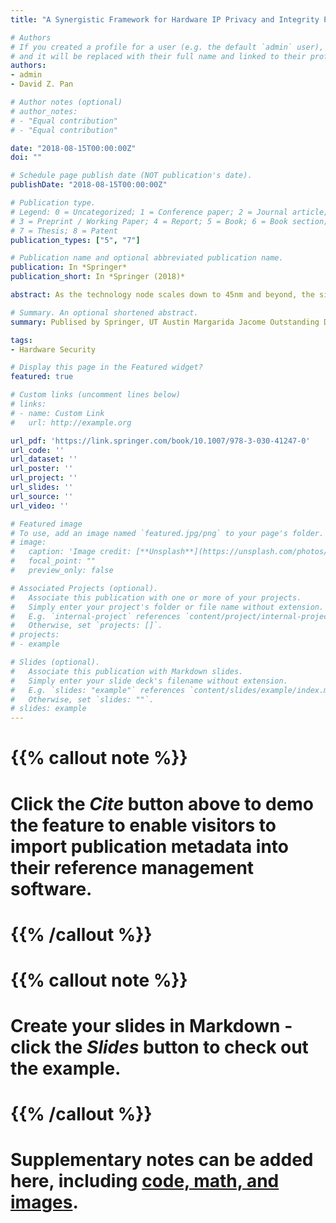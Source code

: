 ```yaml
---
title: "A Synergistic Framework for Hardware IP Privacy and Integrity Protection"

# Authors
# If you created a profile for a user (e.g. the default `admin` user), write the username (folder name) here 
# and it will be replaced with their full name and linked to their profile.
authors:
- admin
- David Z. Pan

# Author notes (optional)
# author_notes:
# - "Equal contribution"
# - "Equal contribution"

date: "2018-08-15T00:00:00Z"
doi: ""

# Schedule page publish date (NOT publication's date).
publishDate: "2018-08-15T00:00:00Z"

# Publication type.
# Legend: 0 = Uncategorized; 1 = Conference paper; 2 = Journal article;
# 3 = Preprint / Working Paper; 4 = Report; 5 = Book; 6 = Book section;
# 7 = Thesis; 8 = Patent
publication_types: ["5", "7"]

# Publication name and optional abbreviated publication name.
publication: In *Springer*
publication_short: In *Springer (2018)*

abstract: As the technology node scales down to 45nm and beyond, the significant increase in design complexity and cost propels the globalization of the $400-billion semiconductor industry. However, such globalization comes at a cost. Although it has helped to reduce the overall cost by the worldwide distribution of integrated circuit (IC) design, fabrication, and deployment, it also introduces ever-increasing intellectual property (IP) privacy and integrity infringement. Recently, primary violations, including hardware Trojan, reverse engineering, and fault attack, have been reported by leading semiconductor companies and resulted in billions of dollars loss annually. While hardware IP protection strategies are highly demanded, the re- searches were just initiated lately and still remain preliminary. Firstly, the lack of the mathematical abstractions for these IP violations makes it difficult to formally evaluate and guarantee the effectiveness of the protections. Secondly, the poor scalability and cost-effectiveness of the state-of-the-art protection strategies make them impractical for real-world applications. Moreover, the absence of a holistic IP protection further diminishes the chance to address these highly correlated IP violations which exploit physical clues throughout the whole IC design flow. The dissertation proposes a synergistic framework to help IP vendors to protect hardware IP privacy and integrity from design, optimization, and evaluation perspectives. The proposed framework consists of five interacting components that directly target at the primary IP violations. First, to prevent the insertion of the hardware Trojan, a split manufacturing strategy is proposed that achieves formal security guarantee while minimizes the introduced overhead. Then, to hinder reverse engineering, a fast security evaluation algorithm and a provably secure IC camouflaging strategy are proposed. Meanwhile, to impede the fault attacks, a new security primitive, named as public physical unclonable function (PPUF), is designed as an alternative to the existing cryptographic modules. A novel cross-level fault attack evaluation procedure also is proposed to help designers to identify security-critical components to protect general purpose processors and compare different security enhancement strategies against the fault attack. All the five algorithms are developed based on rigorous mathematical modeling for primary IP violations and focus on different stages of IC design, which can be combined synergistically to provide a formal security guarantee.

# Summary. An optional shortened abstract.
summary: Publised by Springer, UT Austin Margarida Jacome Outstanding Dis- sertation Prize, EDAA Outstanding Dissertation Award, ACM Student Research Competition Grand Final First Place

tags: 
- Hardware Security

# Display this page in the Featured widget?
featured: true

# Custom links (uncomment lines below)
# links:
# - name: Custom Link
#   url: http://example.org

url_pdf: 'https://link.springer.com/book/10.1007/978-3-030-41247-0'
url_code: ''
url_dataset: ''
url_poster: ''
url_project: ''
url_slides: ''
url_source: ''
url_video: ''

# Featured image
# To use, add an image named `featured.jpg/png` to your page's folder. 
# image:
#   caption: 'Image credit: [**Unsplash**](https://unsplash.com/photos/pLCdAaMFLTE)'
#   focal_point: ""
#   preview_only: false

# Associated Projects (optional).
#   Associate this publication with one or more of your projects.
#   Simply enter your project's folder or file name without extension.
#   E.g. `internal-project` references `content/project/internal-project/index.md`.
#   Otherwise, set `projects: []`.
# projects:
# - example

# Slides (optional).
#   Associate this publication with Markdown slides.
#   Simply enter your slide deck's filename without extension.
#   E.g. `slides: "example"` references `content/slides/example/index.md`.
#   Otherwise, set `slides: ""`.
# slides: example
---
```


# {{% callout note %}}
# Click the *Cite* button above to demo the feature to enable visitors to import publication metadata into their reference management software.
# {{% /callout %}}
 
# {{% callout note %}}
# Create your slides in Markdown - click the *Slides* button to check out the example.
# {{% /callout %}}
 
# Supplementary notes can be added here, including [code, math, and images](https://wowchemy.com/docs/writing-markdown-latex/).

